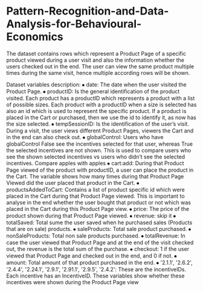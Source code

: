 # Pattern-Recognition-and-Data-Analysis-for-Behavioural-Economics
The dataset contains rows which represent a Product Page of a specific product viewed during a user visit and also the information whether the users checked out in the end. The user can view  the same product multiple times during the same visit, hence multiple according rows will be shown.


Dataset variables description:
⦁	date: The date when the user visited the Product Page.
⦁	productID: Is the general identification of the product visited. Each product has a productID which represents a product with a list of possible sizes. Each product with a productID when a size is selected has also an id which is used to represent the specific product. If a product is placed in the Cart or purchased, then we use the id to identify it, as now has the size selected.
⦁	tempSessionID: Is the identification of the user’s visit. During a visit, the user views different Product Pages, viewers the Cart and in the end can also check out. 
⦁	globalControl: Users who have globalControl False see the incentives selected for that user, whereas True the selected incentives are not shown. This is used to compare users who see the shown selected incentives vs users who didn’t see the selected incentives. Compare apples with apples
⦁	cart:add: During that  Product Page viewed of the product with productID, a user can place the product in the Cart. The variable shows how many times during that Product Page Viewed did the user placed that product in the Cart.
⦁	productsAddedToCart: Contains a list of product specific id which were placed in the Cart during that Product Page viewed. This is important to analyse in the end whether the user bought that product or not which was placed in the Cart during this Product Page view.
⦁	price: The price of the product shown during that Product Page viewed.
⦁	revenue: skip it
⦁	totalSaved: Total sume the user saved when he purchased sales (Products that are on sale) products.
⦁	saleProducts: Total sale product purchased.
⦁	nonSaleProducts: Total non sale products purchased.
⦁	totalRevenue:  In case the user viewed that Product Page and at the end of the visit checked out, the revenue is the total sum of the purchase.
⦁	checkout: 1 if the user viewed that Product Page and checked out in the end, and 0 if not.
⦁	amount: Total amount of that product purchased in the end.
⦁	'2.1.1', '2.6.2', '2.4.4', '2.24.1', '2.9.1', '2.91.1', '2.9.5', '2.4.2': These are the incentiveIDs. Each incentive has an IncentiveID. These variables show whether these incentives were shown during the Product Page view
 
